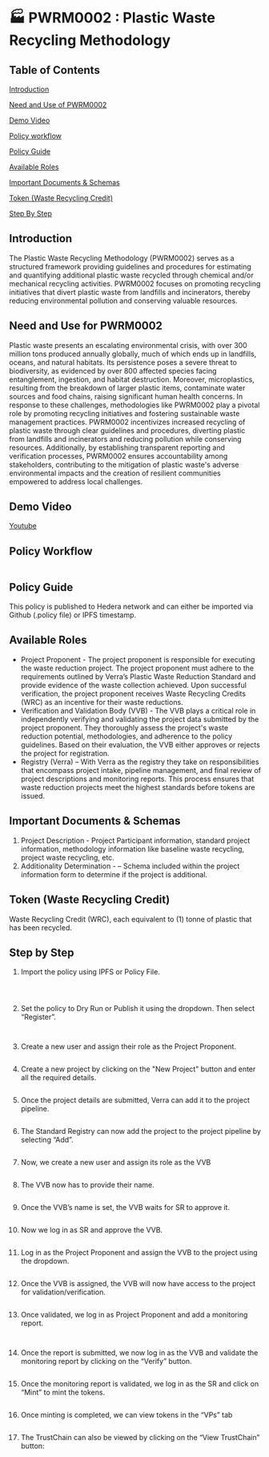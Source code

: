 # 🏭 PWRM0002 : Plastic Waste Recycling Methodology

## Table of Contents

[Introduction](pwrm0002-plastic-waste-recycling.md#introduction)

[Need and Use of PWRM0002](pwrm0002-plastic-waste-recycling.md#need-and-use-for-pwrm0002)

[Demo Video](pwrm0002-plastic-waste-recycling.md#demo-video)

[Policy workflow](pwrm0002-plastic-waste-recycling.md#policy-workflow)

[Policy Guide](pwrm0002-plastic-waste-recycling.md#policy-guide)

[Available Roles](pwrm0002-plastic-waste-recycling.md#available-roles)

[Important Documents & Schemas](pwrm0002-plastic-waste-recycling.md#important-documents-and-schemas)

[Token (Waste Recycling Credit)](pwrm0002-plastic-waste-recycling.md#token-waste-recycling-credit)

[Step By Step](pwrm0002-plastic-waste-recycling.md#step-by-step)

## Introduction&#x20;

The Plastic Waste Recycling Methodology (PWRM0002) serves as a structured framework providing guidelines and procedures for estimating and quantifying additional plastic waste recycled through chemical and/or mechanical recycling activities. PWRM0002 focuses on promoting recycling initiatives that divert plastic waste from landfills and incinerators, thereby reducing environmental pollution and conserving valuable resources.&#x20;

## Need and Use for PWRM0002&#x20;

Plastic waste presents an escalating environmental crisis, with over 300 million tons produced annually globally, much of which ends up in landfills, oceans, and natural habitats. Its persistence poses a severe threat to biodiversity, as evidenced by over 800 affected species facing entanglement, ingestion, and habitat destruction. Moreover, microplastics, resulting from the breakdown of larger plastic items, contaminate water sources and food chains, raising significant human health concerns. In response to these challenges, methodologies like PWRM0002 play a pivotal role by promoting recycling initiatives and fostering sustainable waste management practices. PWRM0002 incentivizes increased recycling of plastic waste through clear guidelines and procedures, diverting plastic from landfills and incinerators and reducing pollution while conserving resources. Additionally, by establishing transparent reporting and verification processes, PWRM0002 ensures accountability among stakeholders, contributing to the mitigation of plastic waste's adverse environmental impacts and the creation of resilient communities empowered to address local challenges.

## Demo Video

[Youtube](https://youtu.be/S1nyOxvnf3A?si=IWd6maYKIurLq4jU)

## Policy Workflow

<figure><img src="../../../.gitbook/assets/image (23) (1) (1) (1) (1).png" alt=""><figcaption></figcaption></figure>

## Policy Guide&#x20;

This policy is published to Hedera network and can either be imported via Github (.policy file) or IPFS timestamp.&#x20;

## Available Roles&#x20;

* Project Proponent - The project proponent is responsible for executing the waste reduction project. The project proponent must adhere to the requirements outlined by Verra’s Plastic Waste Reduction Standard and provide evidence of the waste collection achieved. Upon successful verification, the project proponent receives Waste Recycling Credits (WRC) as an incentive for their waste reductions.&#x20;
* Verification and Validation Body (VVB) - The VVB plays a critical role in independently verifying and validating the project data submitted by the project proponent. They thoroughly assess the project's waste reduction potential, methodologies, and adherence to the policy guidelines. Based on their evaluation, the VVB either approves or rejects the project for registration.&#x20;
* Registry (Verra) – With Verra as the registry they take on responsibilities that encompass project intake, pipeline management, and final review of project descriptions and monitoring reports. This process ensures that waste reduction projects meet the highest standards before tokens are issued.&#x20;

## Important Documents & Schemas&#x20;

1. Project Description - Project Participant information, standard project information, methodology information like baseline waste recycling, project waste recycling, etc.&#x20;
2. Additionality Determination - – Schema included within the project information form to determine if the project is additional. &#x20;

## Token (Waste Recycling Credit)&#x20;

Waste Recycling Credit (WRC), each equivalent to (1) tonne of plastic that has been recycled.&#x20;

## Step by Step &#x20;

1. Import the policy using IPFS or Policy File.

<figure><img src="../../../.gitbook/assets/image (28) (1).png" alt=""><figcaption></figcaption></figure>

<figure><img src="../../../.gitbook/assets/image (1) (1) (1) (1) (1) (1) (1) (1) (1) (1) (1) (1) (1) (1) (1) (1) (1) (1).png" alt=""><figcaption></figcaption></figure>

<figure><img src="../../../.gitbook/assets/image (2) (1) (1) (1) (1) (1) (1) (1) (1) (1) (1) (1) (1) (1) (1) (1).png" alt=""><figcaption></figcaption></figure>

2. Set the policy to Dry Run or Publish it using the dropdown. Then select “Register”.

<figure><img src="../../../.gitbook/assets/image (3) (1) (1) (1) (1) (1) (1) (1) (1) (1) (1) (1) (1).png" alt=""><figcaption></figcaption></figure>

<figure><img src="../../../.gitbook/assets/image (4) (1) (1) (1) (1) (1) (1) (1) (1) (1) (1).png" alt=""><figcaption></figcaption></figure>

3. Create a new user and assign their role as the Project Proponent.

<figure><img src="../../../.gitbook/assets/image (5) (1) (1) (1) (1) (1) (1) (1) (1).png" alt=""><figcaption></figcaption></figure>

4. Create a new project by clicking on the "New Project" button and enter all the required details.

<figure><img src="../../../.gitbook/assets/image (6) (1) (1) (1) (1) (1) (1) (1) (1).png" alt=""><figcaption></figcaption></figure>

5. Once the project details are submitted, Verra can add it to the project pipeline.

<figure><img src="../../../.gitbook/assets/image (8) (1) (1) (1) (1) (1) (1).png" alt=""><figcaption></figcaption></figure>

6. The Standard Registry can now add the project to the project pipeline by selecting “Add”.

<figure><img src="../../../.gitbook/assets/image (10) (1) (1) (1) (1) (1) (1).png" alt=""><figcaption></figcaption></figure>

7. Now, we create a new user and assign its role as the VVB

<figure><img src="../../../.gitbook/assets/image (9) (1) (1) (1) (1) (1) (1).png" alt=""><figcaption></figcaption></figure>

8. The VVB now has to provide their name.

<figure><img src="../../../.gitbook/assets/image (11) (1) (1) (1) (1) (1) (1).png" alt=""><figcaption></figcaption></figure>

9. Once the VVB’s name is set, the VVB waits for SR to approve it.

<figure><img src="../../../.gitbook/assets/image (12) (1) (1) (1) (1) (1) (1).png" alt=""><figcaption></figcaption></figure>

10. Now we log in as SR and approve the VVB.

<figure><img src="../../../.gitbook/assets/image (13) (1) (1) (1) (1) (1) (1).png" alt=""><figcaption></figcaption></figure>

11. Log in as the Project Proponent and assign the VVB to the project using the dropdown.

<figure><img src="../../../.gitbook/assets/image (14) (1) (1) (1) (1) (1) (1).png" alt=""><figcaption></figcaption></figure>

12. Once the VVB is assigned, the VVB will now have access to the project for validation/verification.

<figure><img src="../../../.gitbook/assets/image (15) (1) (1) (1) (1) (1).png" alt=""><figcaption></figcaption></figure>

13. Once validated, we log in as Project Proponent and add a monitoring report.

<figure><img src="../../../.gitbook/assets/image (16) (1) (1) (1) (1) (1).png" alt=""><figcaption></figcaption></figure>

<figure><img src="../../../.gitbook/assets/image (17) (1) (1) (1) (1) (1).png" alt=""><figcaption></figcaption></figure>

14. Once the report is submitted, we now log in as the VVB and validate the monitoring report by clicking on the “Verify” button.

<figure><img src="../../../.gitbook/assets/image (18) (1) (1) (1) (1) (1).png" alt=""><figcaption></figcaption></figure>

15. Once the monitoring report is validated, we log in as the SR and click on “Mint” to mint the tokens.

<figure><img src="../../../.gitbook/assets/image (19) (1) (1) (1) (1) (1).png" alt=""><figcaption></figcaption></figure>

16. Once minting is completed, we can view tokens in the “VPs” tab

<figure><img src="../../../.gitbook/assets/image (20) (1) (1) (1) (1) (1).png" alt=""><figcaption></figcaption></figure>

17. The TrustChain can also be viewed by clicking on the “View TrustChain” button:

<figure><img src="../../../.gitbook/assets/image (21) (1) (1) (1) (1).png" alt=""><figcaption></figcaption></figure>

<figure><img src="../../../.gitbook/assets/image (22) (1) (1) (1) (1).png" alt=""><figcaption></figcaption></figure>
